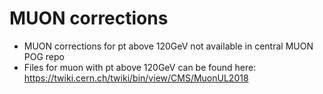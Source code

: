 # MUON corrections
- MUON corrections for pt above 120GeV not available in central MUON POG repo
- Files for muon with pt above 120GeV can be found here: https://twiki.cern.ch/twiki/bin/view/CMS/MuonUL2018